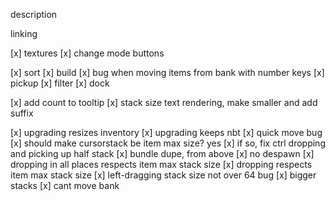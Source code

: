 description

linking

[x] textures
[x] change mode buttons

[x] sort
[x] build
[x] bug when moving items from bank with number keys
[x] pickup
[x] filter
[x] dock

[x] add count to tooltip
[x] stack size text rendering, make smaller and add suffix

[x] upgrading resizes inventory
[x] upgrading keeps nbt
[x] quick move bug
[x] should make cursorstack be item max size? yes
[x] if so, fix ctrl dropping and picking up half stack
[x] bundle dupe, from above
[x] no despawn
[x] dropping in all places respects item max stack size
[x] dropping respects item max stack size
[x] left-dragging stack size not over 64 bug
[x] bigger stacks
[x] cant move bank
